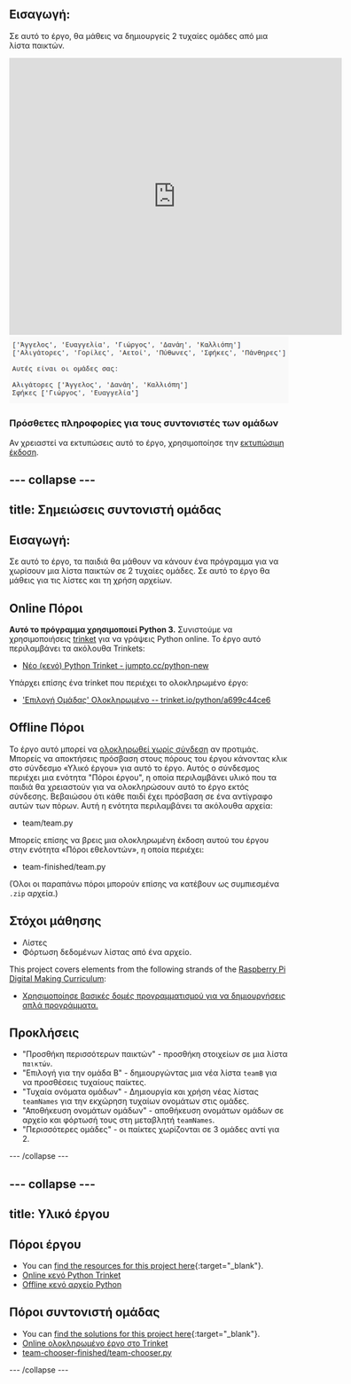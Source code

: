 ## Εισαγωγή:

Σε αυτό το έργο, θα μάθεις να δημιουργείς 2 τυχαίες ομάδες από μια λίστα παικτών.

<div class="trinket">
  <iframe src="https://trinket.io/embed/python/a699c44ce6?outputOnly=true&start=result" width="600" height="500" frameborder="0" marginwidth="0" marginheight="0" allowfullscreen>
  </iframe>
  <img src="images/team-finished.png">
</div>

### Πρόσθετες πληροφορίες για τους συντονιστές των ομάδων

Αν χρειαστεί να εκτυπώσεις αυτό το έργο, χρησιμοποίησε την [εκτυπώσιμη έκδοση](https://projects.raspberrypi.org/en/projects/team-chooser/print).

## \--- collapse \---

## title: Σημειώσεις συντονιστή ομάδας

## Εισαγωγή:

Σε αυτό το έργο, τα παιδιά θα μάθουν να κάνουν ένα πρόγραμμα για να χωρίσουν μια λίστα παικτών σε 2 τυχαίες ομάδες. Σε αυτό το έργο θα μάθεις για τις λίστες και τη χρήση αρχείων.

## Online Πόροι

**Αυτό το πρόγραμμα χρησιμοποιεί Python 3.** Συνιστούμε να χρησιμοποιήσεις [trinket](https://trinket.io/) για να γράψεις Python online. Το έργο αυτό περιλαμβάνει τα ακόλουθα Trinkets:

* [Νέο (κενό) Python Trinket - jumpto.cc/python-new](http://jumpto.cc/python-new)

Υπάρχει επίσης ένα trinket που περιέχει το ολοκληρωμένο έργο:

* ['Επιλογή Ομάδας' Ολοκληρωμένο -- trinket.io/python/a699c44ce6](https://trinket.io/python/a699c44ce6)

## Offline Πόροι

Το έργο αυτό μπορεί να [ολοκληρωθεί χωρίς σύνδεση](https://www.codeclubprojects.org/en-GB/resources/python-working-offline/) αν προτιμάς. Μπορείς να αποκτήσεις πρόσβαση στους πόρους του έργου κάνοντας κλικ στο σύνδεσμο «Υλικό έργου» για αυτό το έργο. Αυτός ο σύνδεσμος περιέχει μια ενότητα "Πόροι έργου", η οποία περιλαμβάνει υλικό που τα παιδιά θα χρειαστούν για να ολοκληρώσουν αυτό το έργο εκτός σύνδεσης. Βεβαιώσου ότι κάθε παιδί έχει πρόσβαση σε ένα αντίγραφο αυτών των πόρων. Αυτή η ενότητα περιλαμβάνει τα ακόλουθα αρχεία:

* team/team.py

Μπορείς επίσης να βρεις μια ολοκληρωμένη έκδοση αυτού του έργου στην ενότητα «Πόροι εθελοντών», η οποία περιέχει:

* team-finished/team.py

(Όλοι οι παραπάνω πόροι μπορούν επίσης να κατέβουν ως συμπιεσμένα `.zip` αρχεία.)

## Στόχοι μάθησης

* Λίστες
* Φόρτωση δεδομένων λίστας από ένα αρχείο.

This project covers elements from the following strands of the [Raspberry Pi Digital Making Curriculum](https://rpf.io/curriculum):

* [Χρησιμοποίησε βασικές δομές προγραμματισμού για να δημιουργήσεις απλά προγράμματα.](https://www.raspberrypi.org/curriculum/programming/creator)

## Προκλήσεις

* "Προσθήκη περισσότερων παικτών" - προσθήκη στοιχείων σε μια λίστα `παικτών`.
* "Επιλογή για την ομάδα Β" - δημιουργώντας μια νέα λίστα `teamB` για να προσθέσεις τυχαίους παίκτες.
* "Τυχαία ονόματα ομάδων" - Δημιουργία και χρήση νέας λίστας `teamNames` για την εκχώρηση τυχαίων ονομάτων στις ομάδες.
* "Αποθήκευση ονομάτων ομάδων" - αποθήκευση ονομάτων ομάδων σε αρχείο και φόρτωσή τους στη μεταβλητή `teamNames`.
* "Περισσότερες ομάδες" - οι παίκτες χωρίζονται σε 3 ομάδες αντί για 2.

\--- /collapse \---

## \--- collapse \---

## title: Υλικό έργου

## Πόροι έργου

* You can [find the resources for this project here](https://rpf.io/p/en/team-chooser-go){:target="_blank"}.
* [Online κενό Python Trinket](http://jumpto.cc/python-new)
* [Offline κενό αρχείο Python](resources/new-new.py)

## Πόροι συντονιστή ομάδας

* You can [find the solutions for this project here](https://rpf.io/p/en/team-chooser-get){:target="_blank"}.
* [Online ολοκληρωμένο έργο στο Τrinket](https://trinket.io/python/a699c44ce6)
* [team-chooser-finished/team-chooser.py](resources/team-chooser-finished-team-chooser.py)

\--- /collapse \---